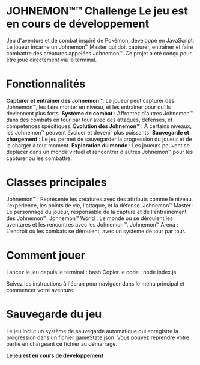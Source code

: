# JOHNEMON™™ Challenge   **Le jeu est en cours de développement**

Jeu d'aventure et de combat inspiré de Pokémon, développé en JavaScript. 
Le joueur incarne un Johnemon™ Master qui doit capturer, entraîner et faire combattre des créatures appelées Johnemon™. 
Ce projet a été conçu pour être joué directement via le terminal.

# Fonctionnalités

**Capturer et entraîner des Johnemon™**: Le joueur peut capturer des Johnemon™, les faire monter en niveau, et les entraîner pour qu'ils deviennent plus forts.
**Système de combat** : Affrontez d'autres Johnemon™ dans des combats en tour par tour avec des attaques, défenses, et compétences spécifiques.
**Évolution des Johnemon™** : À certains niveaux, les Johnemon™ peuvent évoluer et devenir plus puissants.
**Sauvegarde et chargement** : Le jeu permet de sauvegarder la progression du joueur et de la charger à tout moment.
**Exploration du monde** : Les joueurs peuvent se déplacer dans un monde virtuel et rencontrer d'autres Johnemon™ pour les capturer ou les combattre.


# Classes principales

Johnemon™ : Représente les créatures avec des attributs comme le niveau, l'expérience, les points de vie, l'attaque, et la défense.
Johnemon™ Master : Le personnage du joueur, responsable de la capture et de l'entraînement des Johnemon™.
Johnemon™ World : Le monde où se déroulent les aventures et les rencontres avec les Johnemon™.
Johnemon™ Arena : L'endroit où les combats se déroulent, avec un système de tour par tour.


# Comment jouer

Lancez le jeu depuis le terminal : bash
Copier le code : node index.js

Suivez les instructions à l'écran pour naviguer dans le menu principal et commencer votre aventure.


# Sauvegarde du jeu

Le jeu inclut un système de sauvegarde automatique qui enregistre la progression dans un fichier gameState.json. Vous pouvez reprendre votre partie en chargeant ce fichier au démarrage.

**Le jeu est en cours de développement**